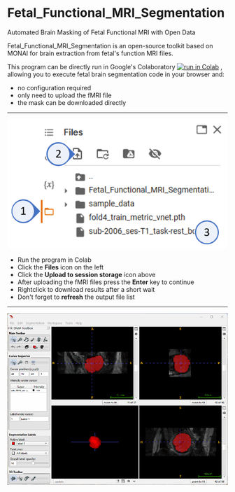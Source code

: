 # Fetal_Functional_MRI_Segmentation
Automated Brain Masking of Fetal Functional MRI with Open Data

Fetal_Functional_MRI_Segmentation is an open-source toolkit based on MONAI for brain extraction from fetal's function MRI files.

This program can be directly run in Google's Colaboratory
[![run in Colab](https://colab.research.google.com/assets/colab-badge.svg)](https://colab.research.google.com/github/Achillesy/Fetal_Functional_MRI_Segmentation/blob/master/fmri_vnet_interface.ipynb)
, allowing you to execute fetal brain segmentation code in your browser and:

  - no configuration required
  - only need to upload the fMRI file
  - the mask can be downloaded directly

----
![upload_guide](figures/upload_guide.png)
  - Run the program in Colab
  - Click the **Files** icon on the left
  - Click the **Upload to session storage** icon above
  - After uploading the fMRI files press the **Enter** key to continue
  - Rightclick to download results after a short wait
  - Don't forget to **refresh** the output file list

----
![maks_result](figures/2013_ses_T1.gif)

